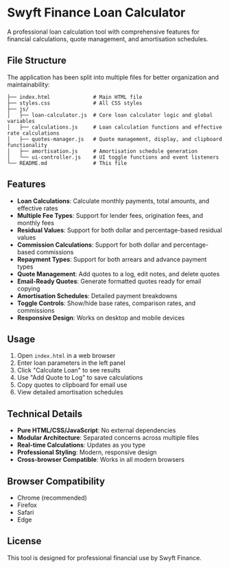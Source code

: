# Swyft Finance Loan Calculator

A professional loan calculation tool with comprehensive features for financial calculations, quote management, and amortisation schedules.

## File Structure

The application has been split into multiple files for better organization and maintainability:

```
├── index.html              # Main HTML file
├── styles.css              # All CSS styles
├── js/
│   ├── loan-calculator.js  # Core loan calculator logic and global variables
│   ├── calculations.js     # Loan calculation functions and effective rate calculations
│   ├── quotes-manager.js   # Quote management, display, and clipboard functionality
│   ├── amortisation.js     # Amortisation schedule generation
│   └── ui-controller.js    # UI toggle functions and event listeners
└── README.md               # This file
```

## Features

- **Loan Calculations**: Calculate monthly payments, total amounts, and effective rates
- **Multiple Fee Types**: Support for lender fees, origination fees, and monthly fees
- **Residual Values**: Support for both dollar and percentage-based residual values
- **Commission Calculations**: Support for both dollar and percentage-based commissions
- **Repayment Types**: Support for both arrears and advance payment types
- **Quote Management**: Add quotes to a log, edit notes, and delete quotes
- **Email-Ready Quotes**: Generate formatted quotes ready for email copying
- **Amortisation Schedules**: Detailed payment breakdowns
- **Toggle Controls**: Show/hide base rates, comparison rates, and commissions
- **Responsive Design**: Works on desktop and mobile devices

## Usage

1. Open `index.html` in a web browser
2. Enter loan parameters in the left panel
3. Click "Calculate Loan" to see results
4. Use "Add Quote to Log" to save calculations
5. Copy quotes to clipboard for email use
6. View detailed amortisation schedules

## Technical Details

- **Pure HTML/CSS/JavaScript**: No external dependencies
- **Modular Architecture**: Separated concerns across multiple files
- **Real-time Calculations**: Updates as you type
- **Professional Styling**: Modern, responsive design
- **Cross-browser Compatible**: Works in all modern browsers

## Browser Compatibility

- Chrome (recommended)
- Firefox
- Safari
- Edge

## License

This tool is designed for professional financial use by Swyft Finance. 
